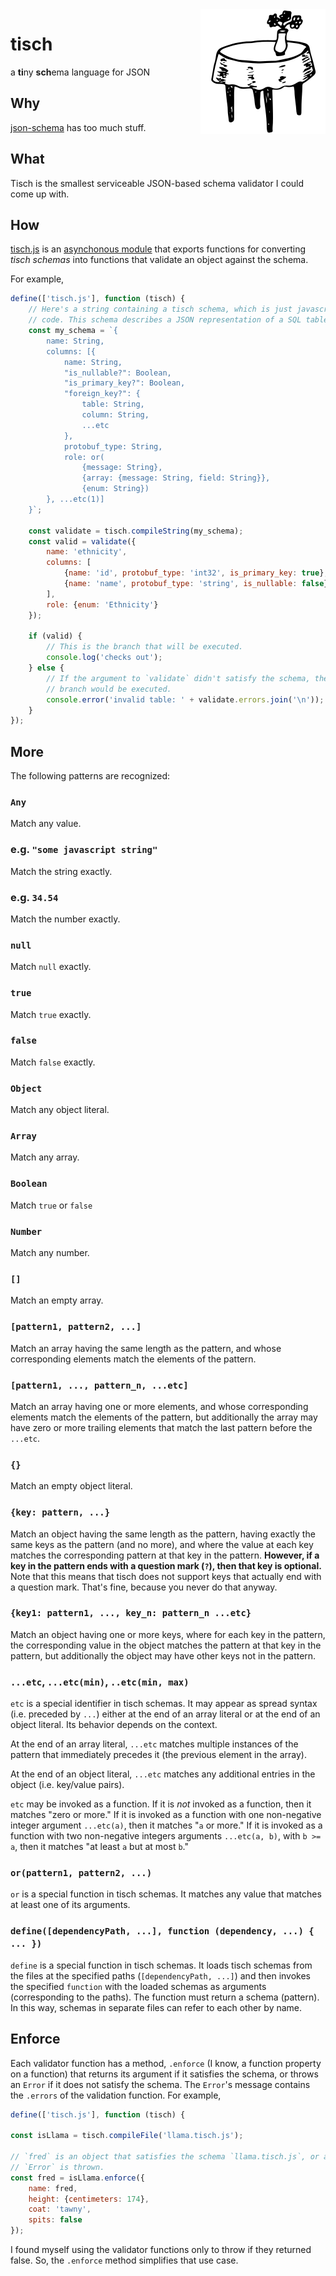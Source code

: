 <img align="right" width="200" src="tisch.svg"/>

tisch
=====
a **ti**ny **sch**ema language for JSON

Why
---
[json-schema][1] has too much stuff.

What
----
Tisch is the smallest serviceable JSON-based schema validator I could come up
with.

How
---
[tisch.js](tisch.js) is an [asynchonous module][2] that exports functions for
converting _tisch schemas_ into functions that validate an object against the
schema.

For example,
```javascript
define(['tisch.js'], function (tisch) {
    // Here's a string containing a tisch schema, which is just javascript
    // code. This schema describes a JSON representation of a SQL table.
    const my_schema = `{
        name: String,
        columns: [{
            name: String,
            "is_nullable?": Boolean,
            "is_primary_key?": Boolean,
            "foreign_key?": {
                table: String,
                column: String,
                ...etc
            },
            protobuf_type: String,
            role: or(
                {message: String},
                {array: {message: String, field: String}},
                {enum: String})
        }, ...etc(1)]
    }`;

    const validate = tisch.compileString(my_schema);
    const valid = validate({
        name: 'ethnicity',
        columns: [
            {name: 'id', protobuf_type: 'int32', is_primary_key: true},
            {name: 'name', protobuf_type: 'string', is_nullable: false},
        ],
        role: {enum: 'Ethnicity'}
    });

    if (valid) {
        // This is the branch that will be executed.
        console.log('checks out');
    } else {
        // If the argument to `validate` didn't satisfy the schema, then this
        // branch would be executed.
        console.error('invalid table: ' + validate.errors.join('\n'));
    }
});
```

More
----
The following patterns are recognized:

### `Any`
Match any value.

### e.g. `"some javascript string"`
Match the string exactly.

### e.g. `34.54`
Match the number exactly.

### `null`
Match `null` exactly.

### `true`
Match `true` exactly.

### `false`
Match `false` exactly.

### `Object`
Match any object literal.

### `Array`
Match any array.

### `Boolean`
Match `true` or `false`

### `Number`
Match any number.

### `[]`
Match an empty array.

### `[pattern1, pattern2, ...]`
Match an array having the same length as the pattern, and whose corresponding
elements match the elements of the pattern.

### `[pattern1, ..., pattern_n, ...etc]`
Match an array having one or more elements, and whose corresponding
elements match the elements of the pattern, but additionally the array may
have zero or more trailing elements that match the last pattern before the
`...etc`.

### `{}`
Match an empty object literal.

### `{key: pattern, ...}`
Match an object having the same length as the pattern, having exactly the same
keys as the pattern (and no more), and where the value at each key matches the
corresponding pattern at that key in the pattern. **However, if a key in the
pattern ends with a question mark (`?`), then that key is optional.** Note that
this means that tisch does not support keys that actually end with a question
mark. That's fine, because you never do that anyway.

### `{key1: pattern1, ..., key_n: pattern_n ...etc}`
Match an object having one or more keys, where for each key in the pattern,
the corresponding value in the object matches the pattern at that key in the
pattern, but additionally the object may have other keys not in the pattern.

### `...etc`, `...etc(min)`, `..etc(min, max)`
`etc` is a special identifier in tisch schemas. It may appear as spread
syntax (i.e. preceded by `...`) either at the end of an array literal or at
the end of an object literal. Its behavior depends on the context.

At the end of an array literal, `...etc` matches multiple instances of the
pattern that immediately precedes it (the previous element in the array).

At the end of an object literal, `...etc` matches any additional entries in
the object (i.e. key/value pairs).

`etc` may be invoked as a function. If it is _not_ invoked as a function, then
it matches "zero or more." If it is invoked as a function with one
non-negative integer argument `...etc(a)`, then it matches "`a` or more." If
it is invoked as a function with two non-negative integers arguments
`...etc(a, b)`, with `b >= a`, then it matches "at least `a` but at most `b`."

### `or(pattern1, pattern2, ...)`
`or` is a special function in tisch schemas. It matches any value that matches
at least one of its arguments.

### `define([dependencyPath, ...], function (dependency, ...) { ... })`
`define` is a special function in tisch schemas. It loads tisch schemas from
the files at the specified paths (`[dependencyPath, ...]`) and then invokes
the specified `function` with the loaded schemas as arguments (corresponding
to the paths). The function must return a schema (pattern). In this way,
schemas in separate files can refer to each other by name.

Enforce
-------
Each validator function has a method, `.enforce` (I know, a function
property on a function) that returns its argument if it satisfies the
schema, or throws an `Error` if it does not satisfy the schema. The
`Error`'s message contains the `.errors` of the validation function. For
example,
```javascript
define(['tisch.js'], function (tisch) {

const isLlama = tisch.compileFile('llama.tisch.js');

// `fred` is an object that satisfies the schema `llama.tisch.js`, or an
// `Error` is thrown.
const fred = isLlama.enforce({
    name: fred,
    height: {centimeters: 174},
    coat: 'tawny',
    spits: false
});
```
I found myself using the validator functions only to throw if they returned
false. So, the `.enforce` method simplifies that use case.

[1]: https://json-schema.org
[2]: https://github.com/amdjs/amdjs-api/blob/master/AMD.md
